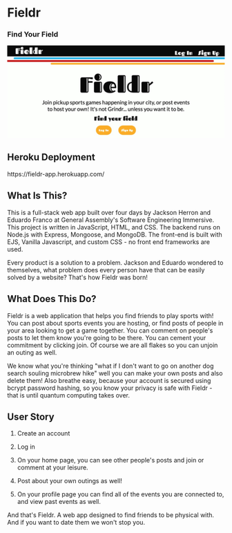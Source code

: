 <h1>Fieldr</h1>
<h3>Find Your Field</h3>

![Index Page](./images/index-page.jpg)

<h2>Heroku Deployment</h2>
https://fieldr-app.herokuapp.com/


<h2>What Is This?</h2>
This is a full-stack web app built over four days by Jackson Herron and Eduardo Franco at General Assembly's Software Engineering Immersive. This project is written in JavaScript, HTML, and CSS. The backend runs on Node.js with Express, Mongoose, and MongoDB. The front-end is built with EJS, Vanilla Javascript, and custom CSS - no front end frameworks are used.


Every product is a solution to a problem. Jackson and Eduardo wondered to themselves, what problem does every person have that can be easily solved by a website? That's how Fieldr was born! 

<h2>What Does This Do?</h2>
Fieldr is a web application that helps you find friends to play sports with! You can post about sports events you are hosting, or find posts of people in your area looking to get a game together. You can comment on people's posts to let them know you're going to be there. You can cement your commitment by clicking join. Of course we are all flakes so you can unjoin an outing as well. 

We know what you're thinking "what if I don't want to go on another dog search souling microbrew hike" well you can make your own posts and also delete them! Also breathe easy, because your account is secured using bcrypt password hashing, so you know your privacy is safe with Fieldr - that is until quantum computing takes over.

<h2>User Story</h2>

1. Create an account

2. Log in

3. On your home page, you can see other people's posts and join or comment at your leisure.

4. Post about your own outings as well!

5. On your profile page you can find all of the events you are connected to, and view past events as well.

And that's Fieldr. A web app designed to find friends to be physical with. And if you want to date them we won't stop you.


